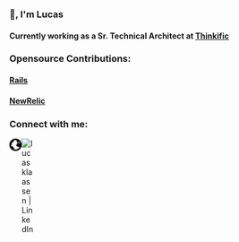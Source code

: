 ### 👋,  I'm Lucas

#### Currently working as a Sr. Technical Architect at [Thinkific](https://www.thinkific.com/)

### Opensource Contributions:

#### [Rails](https://github.com/rails/activeresource/pull/299)
#### [NewRelic](https://github.com/newrelic/newrelic-ruby-agent/pull/1177)


### Connect with me:

[<img align="left" alt="lucasklaassen.com" width="22px" src="https://raw.githubusercontent.com/iconic/open-iconic/master/svg/globe.svg" />][website]
[<img align="left" alt="lucasklaassen | LinkedIn" width="22px" src="https://cdn.jsdelivr.net/npm/simple-icons@v3/icons/linkedin.svg" />][linkedin]

<br />
<br />

[linkedin]: https://www.linkedin.com/in/lucas-klaassen/
[website]: https://www.lucasklaassen.com

